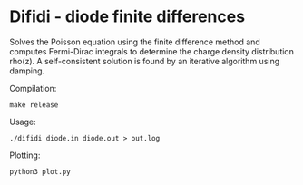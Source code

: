 # Difidi - diode finite differences

Solves the Poisson equation using the finite difference method and computes Fermi-Dirac integrals to determine the charge density distribution rho(z). A self-consistent solution is found by an iterative algorithm using damping.

Compilation:
```
make release
```

Usage:

```
./difidi diode.in diode.out > out.log
```

Plotting:
```
python3 plot.py
```


